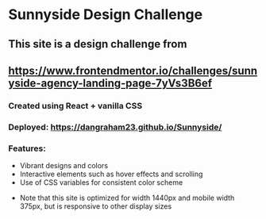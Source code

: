# Sunnyside Design Challenge

## This site is a design challenge from
## https://www.frontendmentor.io/challenges/sunnyside-agency-landing-page-7yVs3B6ef

### Created using React + vanilla CSS
### Deployed: https://dangraham23.github.io/Sunnyside/

### Features:
- Vibrant designs and colors
- Interactive elements such as hover effects and scrolling
- Use of CSS variables for consistent color scheme

* Note that this site is optimized for width 1440px and mobile width 375px, but is responsive to other display sizes
